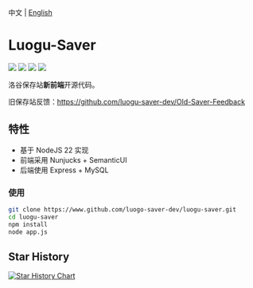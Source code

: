 中文 | [English](README_en.md)

# Luogu-Saver


![](https://img.shields.io/badge/node-v22.18.0-brightgreen)
![](https://img.shields.io/github/last-commit/luogu-saver-dev/luogu-saver)
![](https://www.codefactor.io/repository/github/luogu-saver-dev/luogu-saver/badge)
![](https://img.shields.io/github/license/luogu-saver-dev/luogu-saver)

洛谷保存站**新前端**开源代码。

旧保存站反馈：<https://github.com/luogu-saver-dev/Old-Saver-Feedback>

## 特性

- 基于 NodeJS 22 实现
- 前端采用 Nunjucks + SemanticUI
- 后端使用 Express + MySQL

### 使用

```bash
git clone https://www.github.com/luogo-saver-dev/luogu-saver.git
cd luogu-saver
npm install
node app.js
```
## Star History

[![Star History Chart](https://api.star-history.com/svg?repos=luogu-saver-dev/luogu-saver&type=Date)](https://www.star-history.com/#luogu-saver-dev/luogu-saver&Date)
